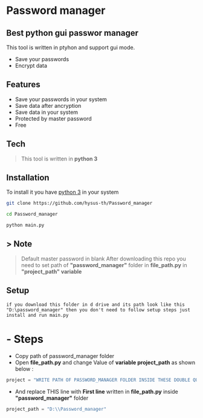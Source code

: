 # Password manager
## Best python gui passwor manager

This tool is written in ptyhon and support gui mode.
- Save your passwords
- Encrypt data


## Features

- Save your passwords in your system
- Save data after ancryption
- Save data in your system
- Protected by master password
- Free



## Tech

> This tool is written in **python 3**



## Installation

To install it you have [python 3](https://www.python.org/) in your system

```bash
git clone https://github.com/hysus-th/Password_manager
```
```bash
cd Password_manager
```
```bash
python main.py
```
##  > Note
> Default master password in blank
> After downloading this repo you need to set path of **"password_manager"** folder in **file_path.py** in **"project_path" variable**

## Setup

```ssh
if you download this folder in d drive and its path look like this "D:\password_manager" then you don't need to follow setup steps just install and run main.py
```

# - Steps
- Copy path of password_manager folder
- Open **file_path.py** and change Value of **variable project_path** as shown below :
``` python
project = "WRITE PATH OF PASSWORD_MANAGER FOLDER INSIDE THESE DOUBLE QUOTATION"
```
- And replace THIS line with **First line** written in **file_path.py** inside **"password_manager"** folder

``` python
project_path = "D:\\Password_manager"
```

